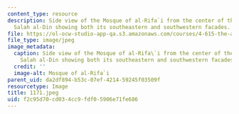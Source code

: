 ```yaml
---
content_type: resource
description: Side view of the Mosque of al-Rifa`i from the center of the Maydan of
  Salah al-Din showing both its southeastern and southwestern facades.
file: https://ol-ocw-studio-app-qa.s3.amazonaws.com/courses/4-615-the-architecture-of-cairo-spring-2002/f2c95d70cd034cc9fdf05906e71fe686_1171.jpeg
file_type: image/jpeg
image_metadata:
  caption: Side view of the Mosque of al-Rifa\`i from the center of the Maydan of
    Salah al-Din showing both its southeastern and southwestern facades.
  credit: ''
  image-alt: Mosque of al-Rifa`i
parent_uid: da2df894-b53c-07ef-4214-59245f03509f
resourcetype: Image
title: 1171.jpeg
uid: f2c95d70-cd03-4cc9-fdf0-5906e71fe686
---
```

